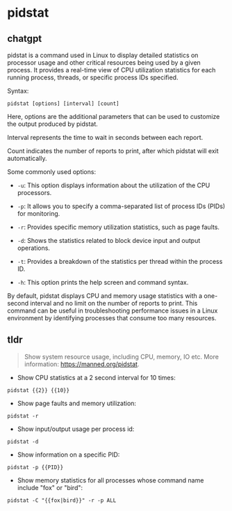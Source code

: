 # pidstat 
## chatgpt 
pidstat is a command used in Linux to display detailed statistics on processor usage and other critical resources being used by a given process. It provides a real-time view of CPU utilization statistics for each running process, threads, or specific process IDs specified.

Syntax: 

`pidstat [options] [interval] [count]`

Here, options are the additional parameters that can be used to customize the output produced by pidstat.

Interval represents the time to wait in seconds between each report.

Count indicates the number of reports to print, after which pidstat will exit automatically.

Some commonly used options:

* `-u`: This option displays information about the utilization of the CPU processors.

* `-p`: It allows you to specify a comma-separated list of process IDs (PIDs) for monitoring.

* `-r`: Provides specific memory utilization statistics, such as page faults.

* `-d`: Shows the statistics related to block device input and output operations.

* `-t`: Provides a breakdown of the statistics per thread within the process ID.

* `-h`: This option prints the help screen and command syntax.

By default, pidstat displays CPU and memory usage statistics with a one-second interval and no limit on the number of reports to print. This command can be useful in troubleshooting performance issues in a Linux environment by identifying processes that consume too many resources. 

## tldr 
 
> Show system resource usage, including CPU, memory, IO etc.
> More information: <https://manned.org/pidstat>.

- Show CPU statistics at a 2 second interval for 10 times:

`pidstat {{2}} {{10}}`

- Show page faults and memory utilization:

`pidstat -r`

- Show input/output usage per process id:

`pidstat -d`

- Show information on a specific PID:

`pidstat -p {{PID}}`

- Show memory statistics for all processes whose command name include "fox" or "bird":

`pidstat -C "{{fox|bird}}" -r -p ALL`
